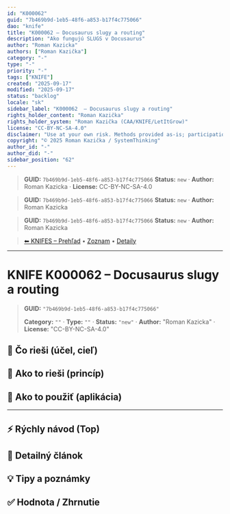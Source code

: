 ```yaml
---
id: "K000062"
guid: "7b469b9d-1eb5-48f6-a853-b17f4c775066"
dao: "knife"
title: "K000062 – Docusaurus slugy a routing"
description: "Ako fungujú SLUGS v Docusaurus"
author: "Roman Kazicka"
authors: ["Roman Kazička"]
category: "-"
type: "-"
priority: "-"
tags: ["KNIFE"]
created: "2025-09-17"
modified: "2025-09-17"
status: "backlog"
locale: "sk"
sidebar_label: "K000062  – Docusaurus slugy a routing"
rights_holder_content: "Roman Kazička"
rights_holder_system: "Roman Kazička (CAA/KNIFE/LetItGrow)"
license: "CC-BY-NC-SA-4.0"
disclaimer: "Use at your own risk. Methods provided as-is; participation is voluntary and context-aware."
copyright: "© 2025 Roman Kazička / SystemThinking"
author_id: "-"
author_did: "-"
sidebar_position: "62"
---
```

<!-- body:start -->

<!-- fm-visible: start -->
> **GUID:** `7b469b9d-1eb5-48f6-a853-b17f4c775066`
> **Status:** `new` · **Author:** Roman Kazicka · **License:** CC-BY-NC-SA-4.0
<!-- fm-visible: end -->
<!-- body:start -->

<!-- fm-visible: start -->
> **GUID:** `7b469b9d-1eb5-48f6-a853-b17f4c775066`
> **Status:** `new` · **Author:** Roman Kazicka
<!-- fm-visible: end -->
<!-- body:start -->

<!-- fm-visible: start -->
> **GUID:** `7b469b9d-1eb5-48f6-a853-b17f4c775066`
> **Status:** `new` · **Author:** Roman Kazicka
<!-- fm-visible: end -->
<!-- body:start -->

<!-- nav:knifes -->
> [⬅ KNIFES – Prehľad](../overview.md) • [Zoznam](../KNIFE_Overview_List.md) • [Detaily](../KNIFE_Overview_Details.md)
---
# KNIFE K000062  – Docusaurus slugy a routing
<!-- fm-visible: start -->

> **GUID:** `"7b469b9d-1eb5-48f6-a853-b17f4c775066"`
>   
> **Category:** `""` · **Type:** `""` · **Status:** `"new"` · **Author:** "Roman Kazicka" · **License:** "CC-BY-NC-SA-4.0"
<!-- fm-visible: end -->


## 🎯 Čo rieši (účel, cieľ)

## 🧩 Ako to rieši (princíp)

## 🧪 Ako to použiť (aplikácia)

---

## ⚡ Rýchly návod (Top)

## 📜 Detailný článok

## 💡 Tipy a poznámky

## ✅ Hodnota / Zhrnutie
